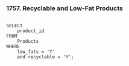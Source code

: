 ### 1757. Recyclable and Low-Fat Products
<code>
SELECT 
	product_id
FROM 
	Products
WHERE
	low_fats = 'Y' 
	and recyclable = 'Y';
</code>
